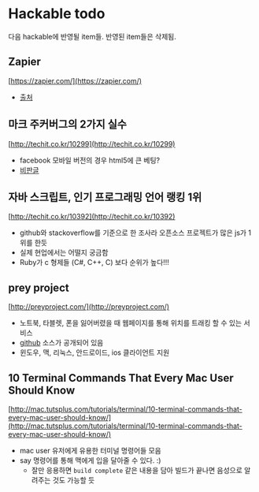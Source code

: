 # Hackable todo

다음 hackable에 반영될 item들. 반영된 item들은 삭제됨.

## Zapier

[https://zapier.com/](https://zapier.com/)

* [출처](https://plus.google.com/u/0/+xguru/posts/imghmZztevW)

## 마크 주커버그의 2가지 실수

[http://techit.co.kr/10299](http://techit.co.kr/10299)

* facebook 모바일 버전의 경우 html5에 큰 베팅?
* [비판글](http://blog.creation.net/531)

## 자바 스크립트, 인기 프로그래밍 언어 랭킹 1위

[http://techit.co.kr/10392](http://techit.co.kr/10392)

* github와 stackoverflow를 기준으로 한 조사라 오픈소스 프로젝트가 많은 js가 1위를 한듯
* 실제 현업에서는 어떨지 궁금함
* Ruby가 c 형제들 (C#, C++, C) 보다 순위가 높다!!!

## prey project

[http://preyproject.com/](http://preyproject.com/)

* 노트북, 타블렛, 폰을 잃어버렸을 때 웹페이지를 통해 위치를 트래킹 할 수 있는 서비스
* [github](https://github.com/prey) 소스가 공개되어 있음
* 윈도우, 맥, 리눅스, 안드로이드, ios 클라이언트 지원

## 10 Terminal Commands That Every Mac User Should Know

[http://mac.tutsplus.com/tutorials/terminal/10-terminal-commands-that-every-mac-user-should-know/](http://mac.tutsplus.com/tutorials/terminal/10-terminal-commands-that-every-mac-user-should-know/)

* mac user 유저에게 유용한 터미널 명령어들 모음
* say 명령어를 통해 맥에게 입을 달아줄 수 있다. :)
	* 잘만 응용하면 `build complete` 같은 내용을 담아 빌드가 끝나면 음성으로 알려주는 것도 가능할 듯
